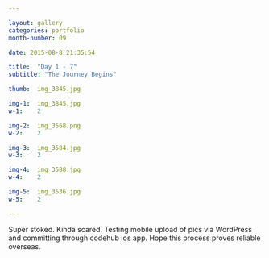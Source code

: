 ```yaml
---

layout: gallery
categories: portfolio
month-number: 09

date: 2015-08-8 21:35:54

title:  "Day 1 - 7"
subtitle: "The Journey Begins"

thumb:	img_3845.jpg

img-1:	img_3845.jpg
w-1:	2

img-2:	img_3568.png
w-2:	2

img-3:	img_3584.jpg
w-3:	2

img-4:  img_3588.jpg
w-4:	2

img-5:  img_3536.jpg
w-5:	2

---
```


Super stoked. Kinda scared. Testing mobile upload of pics via WordPress and committing through codehub ios app. Hope this process proves reliable overseas.
